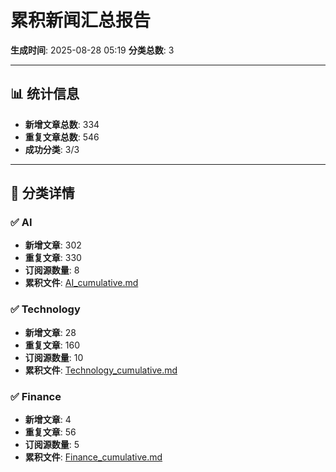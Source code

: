 # 累积新闻汇总报告

**生成时间**: 2025-08-28 05:19
**分类总数**: 3

---

## 📊 统计信息

- **新增文章总数**: 334
- **重复文章总数**: 546
- **成功分类**: 3/3

---

## 📂 分类详情

### ✅ AI
- **新增文章**: 302
- **重复文章**: 330
- **订阅源数量**: 8
- **累积文件**: [AI_cumulative.md](./AI_cumulative.md)

### ✅ Technology
- **新增文章**: 28
- **重复文章**: 160
- **订阅源数量**: 10
- **累积文件**: [Technology_cumulative.md](./Technology_cumulative.md)

### ✅ Finance
- **新增文章**: 4
- **重复文章**: 56
- **订阅源数量**: 5
- **累积文件**: [Finance_cumulative.md](./Finance_cumulative.md)
